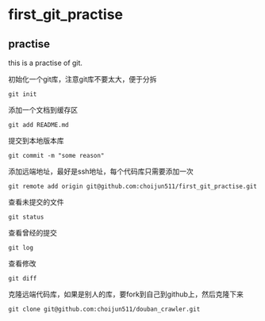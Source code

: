 # first_git_practise

## practise

this is a practise of git.

初始化一个git库，注意git库不要太大，便于分拆

```
git init
```

添加一个文档到缓存区

```
git add README.md
```

提交到本地版本库

```
git commit -m "some reason"
```

添加远端地址，最好是ssh地址，每个代码库只需要添加一次

```
git remote add origin git@github.com:choijun511/first_git_practise.git
```

查看未提交的文件

```
git status
```

查看曾经的提交

```
git log
```

查看修改

```
git diff
```

克隆远端代码库，如果是别人的库，要fork到自己到github上，然后克隆下来

```
git clone git@github.com:choijun511/douban_crawler.git
```
